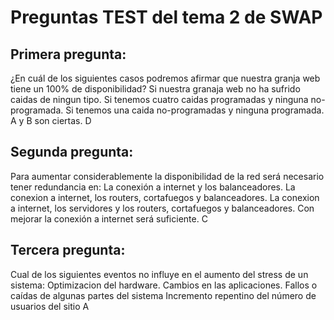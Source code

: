 # Preguntas TEST del tema 2 de SWAP

## Primera pregunta:

<pregunta>
<enunciado>¿En cuál de los siguientes casos podremos afirmar que nuestra granja web tiene un 100% de disponibilidad?</enunciado>
        <opcionA>Si nuestra granaja web no ha sufrido caidas de ningun tipo.</opcionA>
        <opcionB>Si tenemos cuatro caidas programadas y ninguna no-programada.</opcionB>
        <opcionC>Si tenemos una caida no-programadas y ninguna programada.</opcionC>
        <opcionD>A y B son ciertas.</opcionD>
        <solucion>D</solucion>
</pregunta>

## Segunda pregunta:

<pregunta>
<enunciado>Para aumentar considerablemente la disponibilidad de la red será necesario tener redundancia en:</enunciado>
        <opcionA>La conexión a internet y los balanceadores.</opcionA>
        <opcionB>La conexion a internet, los routers, cortafuegos y balanceadores.</opcionB>
        <opcionC>La conexion a internet, los servidores y los routers, cortafuegos y balanceadores.</opcionC>
        <opcionD> Con mejorar la conexión a internet será suficiente.</opcionD>
    <solucion>C</solucion>
</pregunta>

## Tercera pregunta:

<pregunta>
<enunciado>Cual de los siguientes eventos no influye en el aumento del stress de un sistema:</enunciado>
    <opcionA>Optimizacion del hardware.</opcionA>
    <opcionB>Cambios en las aplicaciones.</opcionB>
    <opcionC>Fallos o caídas de algunas partes del sistema</opcionC>
    <opcionD>Incremento repentino del número de usuarios del sitio</opcionD>
    <solucion>A</solucion>
</pregunta>

